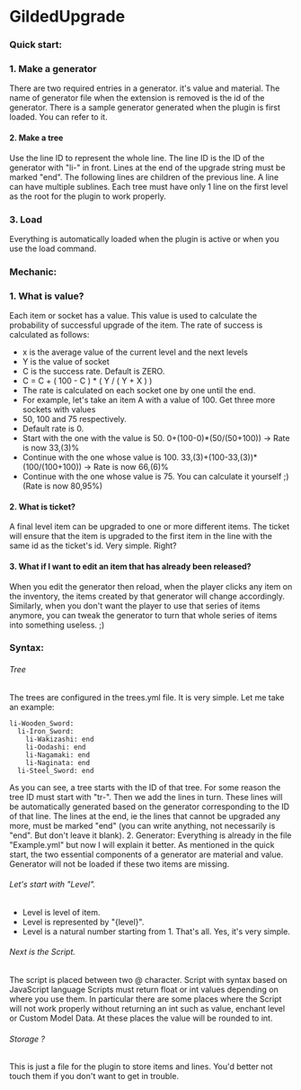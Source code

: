 # GildedUpgrade

### Quick start:

### 1. Make a generator
There are two required entries in a generator. it's value and material.
The name of generator file when the extension is removed is the id of the generator.
There is a sample generator generated when the plugin is first loaded. You can refer to it.
#### 2. Make a tree
Use the line ID to represent the whole line.
The line ID is the ID of the generator with "li-" in front.
Lines at the end of the upgrade string must be marked "end".
The following lines are children of the previous line. A line can have multiple sublines.
Each tree must have only 1 line on the first level as the root for the plugin to work properly.
### 3. Load
Everything is automatically loaded when the plugin is active or when you use the load command.

### Mechanic:
### 1. What is value?
Each item or socket has a value. This value is used to calculate the probability of successful
upgrade of the item. The rate of success is calculated as follows:
- x is the average value of the current level and the next levels
- Y is the value of socket
- C is the success rate. Default is ZERO.
- C = C + ( 100 - C ) * ( Y / ( Y + X ) )
- The rate is calculated on each socket one by one until the end.
- For example, let's take an item A with a value of 100. Get three more sockets with values
- 50, 100 and 75 respectively.
- Default rate is 0.
- Start with the one with the value is 50. 0+(100-0)*(50/(50+100)) -> Rate is now 33,(3)%
- Continue with the one whose value is 100. 33,(3)+(100-33,(3))*(100/(100+100)) -> Rate is now 66,(6)%
- Continue with the one whose value is 75. You can calculate it yourself ;) (Rate is now 80,95%)
#### 2. What is ticket?
A final level item can be upgraded to one or more different items. The ticket will ensure that
the item is upgraded to the first item in the line with the same id as the ticket's id.
Very simple. Right?
#### 3. What if I want to edit an item that has already been released?
When you edit the generator then reload, when the player clicks any item on the inventory,
the items created by that generator will change accordingly. Similarly, when you don't want
the player to use that series of items anymore, you can tweak the generator to turn that whole
series of items into something useless. ;)
### Syntax:
###### Tree
The trees are configured in the trees.yml file.
It is very simple. Let me take an example:
```tr-Sword:
li-Wooden_Sword:
  li-Iron_Sword:
    li-Wakizashi: end
    li-Oodashi: end
    li-Nagamaki: end
    li-Naginata: end
  li-Steel_Sword: end
```
As you can see, a tree starts with the ID of that tree. For some reason the tree ID must start with "tr-". Then we add the lines in turn. These lines will be automatically generated based on the generator corresponding to the ID of that line. The lines at the end, ie the lines that cannot be upgraded any more, must be marked "end" (you can write anything, not necessarily is "end". But don't leave it blank).
2. Generator:
Everything is already in the file "Example.yml" but now I will explain it better. As mentioned in the quick start, the two essential components of a generator are material and value. Generator will not be loaded if these two items are missing.

###### Let's start with "Level".
* Level is level of item.
* Level is represented by "{level}".
* Level is a natural number starting from 1.
That's all. Yes, it's very simple.
###### Next is the Script.
The script is placed between two @ character.
Script with syntax based on JavaScript language
Scripts must return float or int values depending on where you use them. In particular
there are some places where the Script will not work properly without returning an int
such as value, enchant level or Custom Model Data. At these places the value will be
rounded to int.
###### Storage ?
This is just a file for the plugin to store items and lines. You'd better not touch
them if you don't want to get in trouble.
